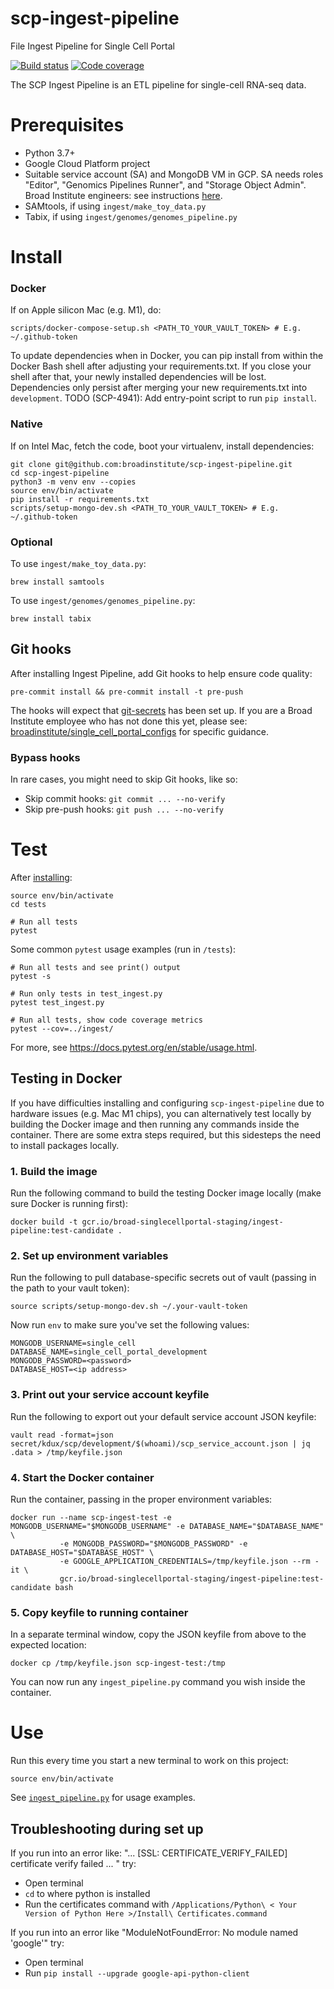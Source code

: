 # scp-ingest-pipeline

File Ingest Pipeline for Single Cell Portal

[![Build status](https://img.shields.io/circleci/build/github/broadinstitute/scp-ingest-pipeline.svg)](https://circleci.com/gh/broadinstitute/scp-ingest-pipeline)
[![Code coverage](https://codecov.io/gh/broadinstitute/scp-ingest-pipeline/branch/master/graph/badge.svg)](https://codecov.io/gh/broadinstitute/scp-ingest-pipeline)

The SCP Ingest Pipeline is an ETL pipeline for single-cell RNA-seq data.

# Prerequisites

- Python 3.7+
- Google Cloud Platform project
- Suitable service account (SA) and MongoDB VM in GCP. SA needs roles "Editor", "Genomics Pipelines Runner", and "Storage Object Admin". Broad Institute engineers: see instructions [here](https://github.com/broadinstitute/single_cell_portal_configs/tree/master/terraform-mongodb).
- SAMtools, if using `ingest/make_toy_data.py`
- Tabix, if using `ingest/genomes/genomes_pipeline.py`

# Install
### Docker
If on Apple silicon Mac (e.g. M1), do:
```
scripts/docker-compose-setup.sh <PATH_TO_YOUR_VAULT_TOKEN> # E.g. ~/.github-token
```

To update dependencies when in Docker, you can pip install from within the Docker Bash shell after adjusting your requirements.txt.
If you close your shell after that, your newly installed dependencies will be lost.  Dependencies only persist after merging your
new requirements.txt into `development`.  TODO (SCP-4941): Add entry-point script to run `pip install`.

### Native 
If on Intel Mac, fetch the code, boot your virtualenv, install dependencies:

```
git clone git@github.com:broadinstitute/scp-ingest-pipeline.git
cd scp-ingest-pipeline
python3 -m venv env --copies
source env/bin/activate
pip install -r requirements.txt
scripts/setup-mongo-dev.sh <PATH_TO_YOUR_VAULT_TOKEN> # E.g. ~/.github-token
```

### Optional
To use `ingest/make_toy_data.py`:

```
brew install samtools
```

To use `ingest/genomes/genomes_pipeline.py`:

```
brew install tabix
```

## Git hooks

After installing Ingest Pipeline, add Git hooks to help ensure code quality:

```
pre-commit install && pre-commit install -t pre-push
```

The hooks will expect that [git-secrets](https://github.com/awslabs/git-secrets) has been set up. If you are a Broad Institute employee who has not done this yet, please see: [broadinstitute/single_cell_portal_configs](https://github.com/broadinstitute/single_cell_portal_configs) for specific guidance.

### Bypass hooks

In rare cases, you might need to skip Git hooks, like so:

- Skip commit hooks: `git commit ... --no-verify`
- Skip pre-push hooks: `git push ... --no-verify`

# Test

After [installing](#Install):

```
source env/bin/activate
cd tests

# Run all tests
pytest
```

Some common `pytest` usage examples (run in `/tests`):

```
# Run all tests and see print() output
pytest -s

# Run only tests in test_ingest.py
pytest test_ingest.py

# Run all tests, show code coverage metrics
pytest --cov=../ingest/
```
For more, see <https://docs.pytest.org/en/stable/usage.html>.

## Testing in Docker
If you have difficulties installing and configuring `scp-ingest-pipeline` due to hardware issues (e.g. Mac M1 chips), 
you can alternatively test locally by building the Docker image and then running any commands inside the container. 
There are some extra steps required, but this sidesteps the need to install packages locally.

### 1. Build the image
Run the following command to build the testing Docker image locally (make sure Docker is running first):
```
docker build -t gcr.io/broad-singlecellportal-staging/ingest-pipeline:test-candidate .
```
### 2. Set up environment variables
Run the following to pull database-specific secrets out of vault (passing in the path to your vault token):
```
source scripts/setup-mongo-dev.sh ~/.your-vault-token
```
Now run `env` to make sure you've set the following values:
```
MONGODB_USERNAME=single_cell
DATABASE_NAME=single_cell_portal_development
MONGODB_PASSWORD=<password>
DATABASE_HOST=<ip address>
```
### 3. Print out your service account keyfile
Run the following to export out your default service account JSON keyfile:
```
vault read -format=json secret/kdux/scp/development/$(whoami)/scp_service_account.json | jq .data > /tmp/keyfile.json
```
### 4. Start the Docker container
Run the container, passing in the proper environment variables:
```
docker run --name scp-ingest-test -e MONGODB_USERNAME="$MONGODB_USERNAME" -e DATABASE_NAME="$DATABASE_NAME" \
           -e MONGODB_PASSWORD="$MONGODB_PASSWORD" -e DATABASE_HOST="$DATABASE_HOST" \
           -e GOOGLE_APPLICATION_CREDENTIALS=/tmp/keyfile.json --rm -it \
           gcr.io/broad-singlecellportal-staging/ingest-pipeline:test-candidate bash
```
### 5. Copy keyfile to running container
In a separate terminal window, copy the JSON keyfile from above to the expected location:
```
docker cp /tmp/keyfile.json scp-ingest-test:/tmp
```
You can now run any `ingest_pipeline.py` command you wish inside the container.
# Use

Run this every time you start a new terminal to work on this project:

```
source env/bin/activate
```

See [`ingest_pipeline.py`](https://github.com/broadinstitute/scp-ingest-pipeline/blob/development/ingest/ingest_pipeline.py) for usage examples.

## Troubleshooting during set up

If you run into an error like: "... [SSL: CERTIFICATE_VERIFY_FAILED] certificate verify failed ... " try:
- Open terminal
- `cd` to where python is installed
- Run the certificates command with `/Applications/Python\ < Your Version of Python Here >/Install\ Certificates.command`

If you run into an error like "ModuleNotFoundError: No module named 'google'" try:
- Open terminal
- Run `pip install --upgrade google-api-python-client`
